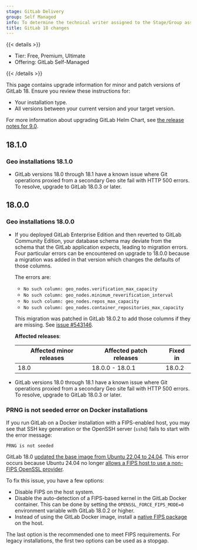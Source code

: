```yaml
---
stage: GitLab Delivery
group: Self Managed
info: To determine the technical writer assigned to the Stage/Group associated with this page, see https://handbook.gitlab.com/handbook/product/ux/technical-writing/#assignments
title: GitLab 18 changes
---
```


{{< details >}}

- Tier: Free, Premium, Ultimate
- Offering: GitLab Self-Managed

{{< /details >}}

This page contains upgrade information for minor and patch versions of GitLab 18.
Ensure you review these instructions for:

- Your installation type.
- All versions between your current version and your target version.

For more information about upgrading GitLab Helm Chart, see [the release notes for 9.0](https://docs.gitlab.com/charts/releases/9_0/).

## 18.1.0

### Geo installations 18.1.0

- GitLab versions 18.0 through 18.1 have a known issue where Git operations proxied from a secondary Geo site fail with HTTP 500 errors. To resolve, upgrade to GitLab 18.0.3 or later.

## 18.0.0

### Geo installations 18.0.0

- If you deployed GitLab Enterprise Edition and then reverted to GitLab Community Edition,
  your database schema may deviate from the schema that the GitLab application expects,
  leading to migration errors. Four particular errors can be encountered on upgrade to 18.0.0
  because a migration was added in that version which changes the defaults of those columns.

  The errors are:

  - `No such column: geo_nodes.verification_max_capacity`
  - `No such column: geo_nodes.minimum_reverification_interval`
  - `No such column: geo_nodes.repos_max_capacity`
  - `No such column: geo_nodes.container_repositories_max_capacity`

  This migration was patched in GitLab 18.0.2 to add those columns if they are missing.
  See [issue #543146](https://gitlab.com/gitlab-org/gitlab/-/issues/543146).

  **Affected releases**:

  | Affected minor releases | Affected patch releases | Fixed in |
  | ----------------------- | ----------------------- | -------- |
  | 18.0                    |  18.0.0 - 18.0.1        | 18.0.2   |

- GitLab versions 18.0 through 18.1 have a known issue where Git operations proxied from a secondary Geo site fail with HTTP 500 errors. To resolve, upgrade to GitLab 18.0.3 or later.

### PRNG is not seeded error on Docker installations

If you run GitLab on a Docker installation with a FIPS-enabled host, you
may see that SSH key generation or the OpenSSH server (`sshd`) fails to
start with the error message:

```plaintext
PRNG is not seeded
```

GitLab 18.0 [updated the base image from Ubuntu 22.04 to 24.04](https://gitlab.com/gitlab-org/omnibus-gitlab/-/issues/8928).
This error occurs because Ubuntu 24.04 no longer [allows a FIPS host to use a non-FIPS OpenSSL provider](https://github.com/dotnet/dotnet-docker/issues/5849#issuecomment-2324943811).

To fix this issue, you have a few options:

- Disable FIPS on the host system.
- Disable the auto-detection of a FIPS-based kernel in the GitLab Docker container.
  This can be done by setting the `OPENSSL_FORCE_FIPS_MODE=0` environment variable with GitLab 18.0.2 or higher.
- Instead of using the GitLab Docker image, install a [native FIPS package](https://packages.gitlab.com/gitlab/gitlab-fips) on the host.

The last option is the recommended one to meet FIPS requirements. For
legacy installations, the first two options can be used as a stopgap.

